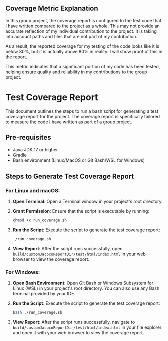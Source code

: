 ## Coverage Metric Explanation

In this group project, the coverage report is configured to the test code that I have written compared to the project as a whole. This may not provide an accurate reflection of my individual contribution to the project. It is taking into account paths and files that are not part of my contribution.

As a result, the reported coverage for my testing of the code looks like it is below 80%, but it is actually above 80% in reality. I will show proof of this in the report. 

This metric indicates that a significant portion of my code has been tested, helping ensure quality and reliability in my contributions to the group project.
# Test Coverage Report

This document outlines the steps to run a bash script for generating a test coverage report for the project. The coverage report is specifically tailored to measure the code I have written as part of a group project.

## Pre-requisites

- Java JDK 17 or higher
- Gradle
- Bash environment (Linux/MacOS or Git Bash/WSL for Windows)

## Steps to Generate Test Coverage Report

### For Linux and macOS:

1. **Open Terminal**: Open a Terminal window in your project's root directory.

2. **Grant Permission**: Ensure that the script is executable by running:
    ```bash
    chmod +x run_coverage.sh
    ```

3. **Run the Script**: Execute the script to generate the test coverage report:
    ```bash
    ./run_coverage.sh
    ```

4. **View Report**: After the script runs successfully, open `build/customJacocoReportDir/test/html/index.html` in your web browser to view the coverage report.

### For Windows:

1. **Open Bash Environment**: Open Git Bash or Windows Subsystem for Linux (WSL) in your project's root directory. You can also use any Bash terminal provided by your IDE.

2. **Run the Script**: Execute the script to generate the test coverage report:
    ```bash
    bash ./run_coverage.sh
    ```

3. **View Report**: After the script runs successfully, navigate to `build/customJacocoReportDir/test/html/index.html` in your file explorer and open it with your web browser to view the coverage report.